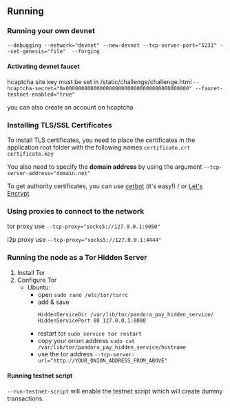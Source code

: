 ## Running

### Running your own devnet

`--debugging --network="devnet" --new-devnet --tcp-server-port="5231" --set-genesis="file"  --forging`

#### Activating devnet faucet

hcaptcha site key must be set in /static/challenge/challenge.html
`--hcaptcha-secret="0x0000000000000000000000000000000000000000" --faucet-testnet-enabled="true"`

you can also create an account on hcaptcha

### Installing TLS/SSL Certificates

To install TLS certificates, you need to place the certificates in the application root folder with the following names
`certificate.crt`
`certificate.key`

You also need to specify the **domain address** by using the argument `--tcp-server-address="domain.net"`

To get authority certificates, you can use [cerbot](https://certbot.eff.org) (it's easy!) / or [Let's Encrypt](https://letsencrypt.org/)

### Using proxies to connect to the network

tor proxy use `--tcp-proxy="socks5://127.0.0.1:9050"`

i2p proxy use `--tcp-proxy="socks5://127.0.0.1:4444"`

### Running the node as a Tor Hidden Server
1. Install Tor
2. Configure Tor
    - Ubuntu:
        - open `sudo nano /etc/tor/torrc`
        - add & save
            ``` 
            HiddenServiceDir /var/lib/tor/pandora_pay_hidden_service/
            HiddenServicePort 80 127.0.0.1:8080
            ```      
        - restart tor `sudo service tor restart` 
        - copy your onion address `sudo cat /var/lib/tor/pandora_pay_hidden_service/hostname`
        - use the tor address `--tcp-server-url="http://YOUR_ONION_ADDRESS_FROM_ABOVE"`

#### Running testnet script

`--run-testnet-script` will enable the testnet script which will create dummy transactions.
